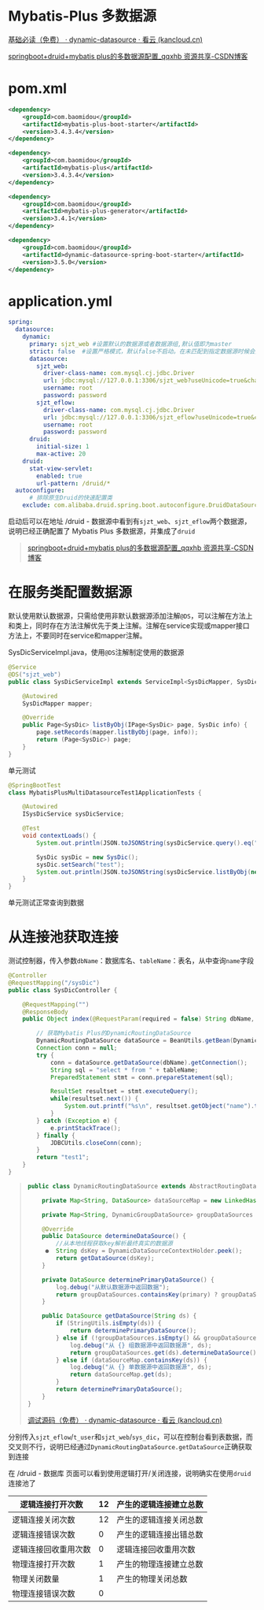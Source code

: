 # Mybatis-Plus 多数据源

[基础必读（免费） · dynamic-datasource · 看云 (kancloud.cn)](https://www.kancloud.cn/tracy5546/dynamic-datasource/2264611)

[springboot+druid+mybatis plus的多数据源配置_qqxhb 资源共享-CSDN博客](https://blog.csdn.net/qq_43792385/article/details/90764263)

# pom.xml

```xml
<dependency>
    <groupId>com.baomidou</groupId>
    <artifactId>mybatis-plus-boot-starter</artifactId>
    <version>3.4.3.4</version>
</dependency>

<dependency>
    <groupId>com.baomidou</groupId>
    <artifactId>mybatis-plus</artifactId>
    <version>3.4.3.4</version>
</dependency>

<dependency>
    <groupId>com.baomidou</groupId>
    <artifactId>mybatis-plus-generator</artifactId>
    <version>3.4.1</version>
</dependency>

<dependency>
    <groupId>com.baomidou</groupId>
    <artifactId>dynamic-datasource-spring-boot-starter</artifactId>
    <version>3.5.0</version>
</dependency>
```

# application.yml

```yml
spring:
  datasource:
    dynamic:
      primary: sjzt_web #设置默认的数据源或者数据源组,默认值即为master
      strict: false  #设置严格模式，默认false不启动。在未匹配到指定数据源时候会抛出异常（比如@DS字打错了），不启动则使用默认数据源。
      datasource:
        sjzt_web:
          driver-class-name: com.mysql.cj.jdbc.Driver
          url: jdbc:mysql://127.0.0.1:3306/sjzt_web?useUnicode=true&characterEncoding=UTF-8&useSSL=false&serverTimezone=Asia/Shanghai
          username: root
          password: password
        sjzt_eflow:
          driver-class-name: com.mysql.cj.jdbc.Driver
          url: jdbc:mysql://127.0.0.1:3306/sjzt_eflow?useUnicode=true&characterEncoding=UTF-8&useSSL=false&serverTimezone=Asia/Shanghai
          username: root
          password: password
      druid:
        initial-size: 1
        max-active: 20
    druid:
      stat-view-servlet:
        enabled: true
        url-pattern: /druid/*
  autoconfigure:
      # 排除原生Druid的快速配置类
    exclude: com.alibaba.druid.spring.boot.autoconfigure.DruidDataSourceAutoConfigure
```

启动后可以在地址 /druid - 数据源中看到有`sjzt_web`、`sjzt_eflow`两个数据源，说明已经正确配置了 Mybatis Plus 多数据源，并集成了`druid`

> [springboot+druid+mybatis plus的多数据源配置_qqxhb 资源共享-CSDN博客](https://blog.csdn.net/qq_43792385/article/details/90764263)

# 在服务类配置数据源

默认使用默认数据源，只需给使用非默认数据源添加注解`@DS`，可以注解在方法上和类上，同时存在方法注解优先于类上注解。注解在service实现或mapper接口方法上，不要同时在service和mapper注解。

SysDicServiceImpl.java，使用`@DS`注解制定使用的数据源

```java
@Service
@DS("sjzt_web")
public class SysDicServiceImpl extends ServiceImpl<SysDicMapper, SysDic> implements ISysDicService {

    @Autowired
    SysDicMapper mapper;

    @Override
    public Page<SysDic> listByObj(IPage<SysDic> page, SysDic info) {
        page.setRecords(mapper.listByObj(page, info));
        return (Page<SysDic>) page;
    }
}
```

单元测试

```java
@SpringBootTest
class MybatisPlusMultiDatasourceTest1ApplicationTests {

    @Autowired
    ISysDicService sysDicService;

    @Test
    void contextLoads() {
        System.out.println(JSON.toJSONString(sysDicService.query().eq("pid" ,3).orderByAsc("sort").list()));

        SysDic sysDic = new SysDic();
        sysDic.setSearch("test");
        System.out.println(JSON.toJSONString(sysDicService.listByObj(new Page<>(1, 2), sysDic)));
    }
}
```

单元测试正常查询到数据

# 从连接池获取连接

测试控制器，传入参数`dbName`：数据库名、`tableName`：表名，从中查询`name`字段

```java
@Controller
@RequestMapping("/sysDic")
public class SysDicController {

    @RequestMapping("")
    @ResponseBody
    public Object index(@RequestParam(required = false) String dbName, @RequestParam String tableName){

        // 获取Mybatis Plus的DynamicRoutingDataSource
        DynamicRoutingDataSource dataSource = BeanUtils.getBean(DynamicRoutingDataSource.class);
        Connection conn = null;
        try {
            conn = dataSource.getDataSource(dbName).getConnection();
            String sql = "select * from " + tableName;
            PreparedStatement stmt = conn.prepareStatement(sql);

            ResultSet resultset = stmt.executeQuery();
            while(resultset.next()) {
                System.out.printf("%s\n", resultset.getObject("name").toString());
            }
        } catch (Exception e) {
            e.printStackTrace();
        } finally {
            JDBCUtils.closeConn(conn);
        }
        return "test1";
    }
}
```

> ```java
> public class DynamicRoutingDataSource extends AbstractRoutingDataSource {
> 
>     private Map<String, DataSource> dataSourceMap = new LinkedHashMap<>();
> 
>     private Map<String, DynamicGroupDataSource> groupDataSources = new ConcurrentHashMap<>();
> 
>     @Override
>     public DataSource determineDataSource() {
>         //从本地线程获取key解析最终真实的数据源
>      ●  String dsKey = DynamicDataSourceContextHolder.peek();
>         return getDataSource(dsKey);
>     }
> 
>     private DataSource determinePrimaryDataSource() {
>         log.debug("从默认数据源中返回数据");
>         return groupDataSources.containsKey(primary) ? groupDataSources.get(primary).determineDataSource() : dataSourceMap.get(primary);
>     }
> 
>     public DataSource getDataSource(String ds) {
>         if (StringUtils.isEmpty(ds)) {
>             return determinePrimaryDataSource();
>         } else if (!groupDataSources.isEmpty() && groupDataSources.containsKey(ds)) {
>             log.debug("从 {} 组数据源中返回数据源", ds);
>             return groupDataSources.get(ds).determineDataSource();
>         } else if (dataSourceMap.containsKey(ds)) {
>             log.debug("从 {} 单数据源中返回数据源", ds);
>             return dataSourceMap.get(ds);
>         }
>         return determinePrimaryDataSource();
>     }
> }
> ```
> 
> [调试源码（免费） · dynamic-datasource · 看云 (kancloud.cn)](https://www.kancloud.cn/tracy5546/dynamic-datasource/2264597)

分别传入`sjzt_eflow`/`t_user`和`sjzt_web`/`sys_dic`，可以在控制台看到表数据，而交叉则不行，说明已经通过`DynamicRoutingDataSource.getDataSource`正确获取到连接

在 /druid - 数据库 页面可以看到使用逻辑打开/关闭连接，说明确实在使用`druid`连接池了

| 逻辑连接打开次数   | 12  | 产生的逻辑连接建立总数 |
| ---------- | --- | ----------- |
| 逻辑连接关闭次数   | 12  | 产生的逻辑连接关闭总数 |
| 逻辑连接错误次数   | 0   | 产生的逻辑连接出错总数 |
| 逻辑连接回收重用次数 | 0   | 逻辑连接回收重用次数  |
| 物理连接打开次数   | 1   | 产生的物理连接建立总数 |
| 物理关闭数量     | 1   | 产生的物理关闭总数   |
| 物理连接错误次数   | 0   |             |

